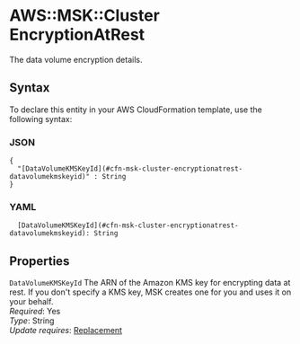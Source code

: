 # AWS::MSK::Cluster EncryptionAtRest<a name="aws-properties-msk-cluster-encryptionatrest"></a>

The data volume encryption details\.

## Syntax<a name="aws-properties-msk-cluster-encryptionatrest-syntax"></a>

To declare this entity in your AWS CloudFormation template, use the following syntax:

### JSON<a name="aws-properties-msk-cluster-encryptionatrest-syntax.json"></a>

```
{
  "[DataVolumeKMSKeyId](#cfn-msk-cluster-encryptionatrest-datavolumekmskeyid)" : String
}
```

### YAML<a name="aws-properties-msk-cluster-encryptionatrest-syntax.yaml"></a>

```
  [DataVolumeKMSKeyId](#cfn-msk-cluster-encryptionatrest-datavolumekmskeyid): String
```

## Properties<a name="aws-properties-msk-cluster-encryptionatrest-properties"></a>

`DataVolumeKMSKeyId` <a name="cfn-msk-cluster-encryptionatrest-datavolumekmskeyid"></a>
The ARN of the Amazon KMS key for encrypting data at rest\. If you don't specify a KMS key, MSK creates one for you and uses it on your behalf\.  
_Required_: Yes  
_Type_: String  
_Update requires_: [Replacement](https://docs.aws.amazon.com/AWSCloudFormation/latest/UserGuide/using-cfn-updating-stacks-update-behaviors.html#update-replacement)
